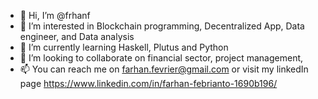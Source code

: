 - 👋 Hi, I’m @frhanf
- 👀 I’m interested in Blockchain programming, Decentralized App, Data engineer, and Data analysis
- 🌱 I’m currently learning Haskell, Plutus and Python
- 💞️ I’m looking to collaborate on financial sector, project management, 
- 📫 You can reach me on farhan.fevrier@gmail.com or visit my linkedIn page https://www.linkedin.com/in/farhan-febrianto-1690b196/

<!---
frhanf/frhanf is a ✨ special ✨ repository because its `README.md` (this file) appears on your GitHub profile.
You can click the Preview link to take a look at your changes.
--->
